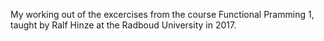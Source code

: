 My working out of the excercises from the course Functional Pramming 1, taught by Ralf Hinze at the Radboud University in 2017.
